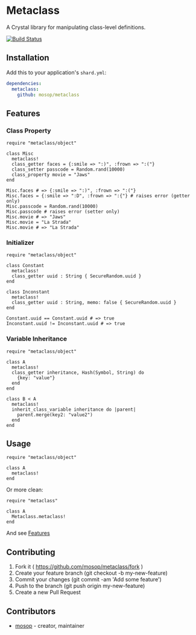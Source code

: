 # Metaclass

A Crystal library for manipulating class-level definitions.

[![Build Status](https://travis-ci.org/mosop/metaclass.svg?branch=master)](https://travis-ci.org/mosop/metaclass)

## Installation

Add this to your application's `shard.yml`:

```yaml
dependencies:
  metaclass:
    github: mosop/metaclass
```

## Features

<a name="features"></a>

### Class Property

```crystal
require "metaclass/object"

class Misc
  metaclass!
  class_getter faces = {:smile => ":)", :frown => ":("}
  class_setter passcode = Random.rand(10000)
  class_property movie = "Jaws"
end

Misc.faces # => {:smile => ":)", :frown => ":("}
Misc.faces = {:smile => ":D", :frown => ":{"} # raises error (getter only)
Misc.passcode = Random.rand(10000)
Misc.passcode # raises error (setter only)
Misc.movie # => "Jaws"
Misc.movie = "La Strada"
Misc.movie # => "La Strada"
```

### Initializer

```crystal
require "metaclass/object"

class Constant
  metaclass!
  class_getter uuid : String { SecureRandom.uuid }
end

class Inconstant
  metaclass!
  class_getter uuid : String, memo: false { SecureRandom.uuid }
end

Constant.uuid == Constant.uuid # => true
Inconstant.uuid != Inconstant.uuid # => true
```

### Variable Inheritance

```crystal
require "metaclass/object"

class A
  metaclass!
  class_getter inheritance, Hash(Symbol, String) do
    {key: "value"}
  end
end

class B < A
  metaclass!
  inherit_class_variable inheritance do |parent|
    parent.merge(key2: "value2")
  end
end
```

## Usage

```crystal
require "metaclass/object"

class A
  metaclass!
end
```

Or more clean:

```crystal
require "metaclass"

class A
  Metaclass.metaclass!
end
```

And see [Features](#features)

## Contributing

1. Fork it ( https://github.com/mosop/metaclass/fork )
2. Create your feature branch (git checkout -b my-new-feature)
3. Commit your changes (git commit -am 'Add some feature')
4. Push to the branch (git push origin my-new-feature)
5. Create a new Pull Request

## Contributors

- [mosop](https://github.com/mosop) - creator, maintainer
